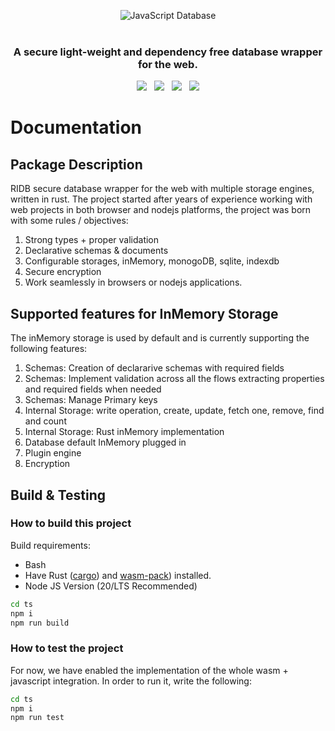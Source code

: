 <p align="center">
  <img src="https://cdn.jsdelivr.net/gh/trust0-project/ridb@0.4.3/docs/logo.svg" alt="JavaScript Database" />
  <br />
  <br />
  <h3 align="center">A secure light-weight and dependency free database wrapper for the web.</h3>
</p>


<p align="center">
    <a href="https://github.com/trust0-project/RIDB/releases"><img src="https://img.shields.io/github/v/release/trust0-project/ridb?color=%23ff00a0&include_prereleases&label=version&sort=semver&style=flat-square"></a>
    &nbsp;
    <a href="#"><img src="https://img.shields.io/npm/types/rxdb?style=flat-square"></a>
    &nbsp;
    <a href="https://raw.githubusercontent.com/trust0-project/RIDB/refs/heads/main/LICENSE"><img src="https://img.shields.io/github/license/trust0-project/ridb?style=flat-square"></a>
    &nbsp;
    <a href="https://www.npmjs.com/package/@trust0/ridb"><img src="https://img.shields.io/npm/dm/@trust0/ridb?color=c63a3b&style=flat-square"></a>   
</p>

# Documentation

## Package Description
RIDB secure database wrapper for the web with multiple storage engines, written in rust.
The project started after years of experience working with web projects in both browser and nodejs platforms, the project was born with some rules / objectives:
1. Strong types + proper validation
2. Declarative schemas & documents
3. Configurable storages, inMemory, monogoDB, sqlite, indexdb
4. Secure encryption
5. Work seamlessly in browsers or nodejs applications.

## Supported features for InMemory Storage
The inMemory storage is used by default and is currently supporting the following features:
1. Schemas: Creation of declararive schemas with required fields
2. Schemas: Implement validation across all the flows extracting properties and required fields when needed
3. Schemas: Manage Primary keys
4. Internal Storage: write operation, create, update, fetch one, remove, find and count
5. Internal Storage: Rust inMemory implementation
6. Database default InMemory plugged in
7. Plugin engine
8. Encryption


## Build & Testing

### How to build this project
Build requirements:
* Bash
* Have Rust ([cargo](https://doc.rust-lang.org/cargo/getting-started/installation.html)) and [wasm-pack](https://rustwasm.github.io/wasm-pack/installer/)) installed.
* Node JS Version (20/LTS Recommended)

```bash
cd ts 
npm i
npm run build
```

### How to test the project
For now, we have enabled the implementation of the whole wasm + javascript integration.
In order to run it, write the following:

```bash
cd ts 
npm i
npm run test
```
